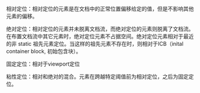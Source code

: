 相对定位：相对定位的元素是在文档中的正常位置偏移给定的值，但是不影响其他元素的偏移。

绝对定位：相对定位的元素并未脱离文档流，而绝对定位的元素则脱离了文档流。在布置文档流中其它元素时，绝对定位元素不占据空间。绝对定位元素相对于最近的非 static 祖先元素定位。当这样的祖先元素不存在时，则相对于ICB（inital container block, 初始包含块）。

固定定位：相对于viewport定位

粘性定位：相对和绝对的混合。元素在跨越特定阈值前为相对定位，之后为固定定位。
